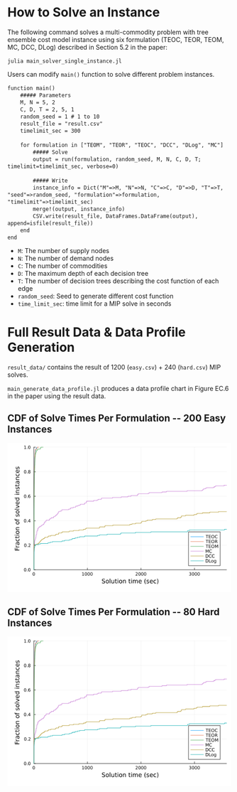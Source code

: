 # How to Solve an Instance
The following command solves a multi-commodity problem with tree ensemble cost model instance using six formulation (TEOC, TEOR, TEOM, MC, DCC, DLog) described in Section 5.2 in the paper:
```
julia main_solver_single_instance.jl
```

Users can modify `main()` function to solve different problem instances. 
```
function main()
    ##### Parameters
    M, N = 5, 2
    C, D, T = 2, 5, 1
    random_seed = 1 # 1 to 10
    result_file = "result.csv"
    timelimit_sec = 300

    for formulation in ["TEOM", "TEOR", "TEOC", "DCC", "DLog", "MC"]
        ##### Solve
        output = run(formulation, random_seed, M, N, C, D, T; timelimit=timelimit_sec, verbose=0)

        ##### Write
        instance_info = Dict("M"=>M, "N"=>N, "C"=>C, "D"=>D, "T"=>T, "seed"=>random_seed, "formulation"=>formulation, "timelimit"=>timelimit_sec)
        merge!(output, instance_info)
        CSV.write(result_file, DataFrames.DataFrame(output), append=isfile(result_file))
    end
end
```

* `M`: The number of supply nodes
* `N`: The number of demand nodes
* `C`: The number of commodities
* `D`: The maximum depth of each decision tree
* `T`: The number of decision trees describing the cost function of each edge
* `random_seed`: Seed to generate different cost function
* `time_limit_sec`: time limit for a MIP solve in seconds

# Full Result Data & Data Profile Generation
`result_data/` contains the result of 1200 (`easy.csv`) + 240 (`hard.csv`) MIP solves. 

`main_generate_data_profile.jl`  produces a data profile chart in Figure EC.6 in the paper using the result data.

## CDF of Solve Times Per Formulation -- 200 Easy Instances
![easy](result_data/easy.png)

## CDF of Solve Times Per Formulation -- 80 Hard Instances
![hard](result_data/easy.png)
